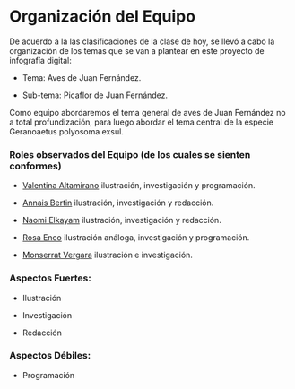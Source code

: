 # Organización del Equipo 

De acuerdo a la las clasificaciones de la clase de hoy, se llevó a cabo la organización de los temas que se van a plantear en este proyecto de infografía digital:

- Tema: Aves de Juan Fernández.

- Sub-tema: Picaflor de Juan Fernández. 

Como equipo abordaremos el tema general de aves de Juan Fernández no a total profundización, para luego abordar el tema central de la especie Geranoaetus polyosoma exsul. 

### Roles observados del Equipo (de los cuales se sienten conformes)

- [Valentina Altamirano](https://github.com/Vale-Altamirano) ilustración, investigación y programación.

- [Annais Bertin](https://github.com/annais-bj) ilustración, investigación y redacción.

- [Naomi Elkayam](https://github.com/nelkayam) ilustración, investigación y redacción.

- [Rosa Enco](https://github.com/Rosa-Enco) ilustración análoga, investigación y programación.

- [Monserrat Vergara](https://github.com/monchiVergara) ilustración e investigación.

### Aspectos Fuertes:

- Ilustración 

- Investigación 

- Redacción 

### Aspectos Débiles: 

- Programación 

